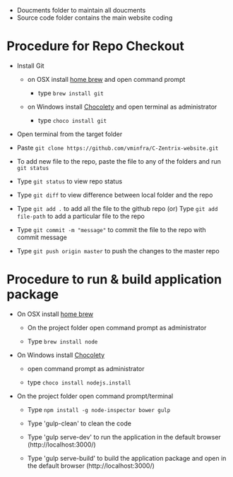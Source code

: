 - Doucments folder to maintain all doucments
- Source code folder contains the main website coding

# Procedure for Repo Checkout

- Install Git

    - on OSX install [home brew](http://brew.sh/) and open command prompt
    
        - type `brew install git`

    - on Windows install [Chocolety](https://chocolatey.org/install) and open terminal as administrator 

        - type `choco install git`

- Open terminal from the target folder

- Paste `git clone https://github.com/vminfra/C-Zentrix-website.git`

- To add new file to the repo, paste the file to any of the folders and run `git status`

- Type `git status` to view repo status

- Type `git diff` to view difference between local folder and the repo

- Type `git add .` to add all the file to the github repo (or) Type `git add file-path` to add a particular file to the repo

- Type `git commit -m "message"` to commit the file to the repo with commit message

- Type `git push origin master` to push the changes to the master repo

# Procedure to run & build application package

- On OSX install [home brew](http://brew.sh/)

    - On the project folder open command prompt as administrator
    
    - Type `brew install node`

- On Windows install [Chocolety](https://chocolatey.org/install)

    - open command prompt as administrator

    - type `choco install nodejs.install`
        
- On the project folder open command prompt/terminal

    - Type `npm install -g node-inspector bower gulp`
    
    - Type 'gulp-clean' to clean the code
    
    - Type 'gulp serve-dev' to run the application in the default browser (http://localhost:3000/)
    
    - Type 'gulp serve-build' to build the application package and open in the default browser (http://localhost:3000/)
    
        
        
